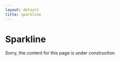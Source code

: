 ```yaml
---
layout: default
title: sparkline
---
```


# Sparkline

Sorry, the content for this page is under construction.
